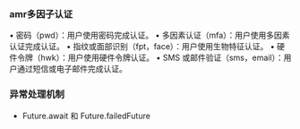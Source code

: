### amr多因子认证
•	密码（pwd）：用户使用密码完成认证。
•	多因素认证（mfa）：用户使用多因素认证完成认证。
•	指纹或面部识别（fpt，face）：用户使用生物特征认证。
•	硬件令牌（hwk）：用户使用硬件令牌认证。
•	SMS 或邮件验证（sms，email）：用户通过短信或电子邮件完成认证。

### 异常处理机制
- Future.await 和 Future.failedFuture